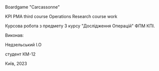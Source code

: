 Boardgame "Carcassonne"

KPI PMA third course Operations Research course work

Курсова робота з предмету 3 курсу "Дослідження Операцій" ФПМ КПІ.

Виконав:

Недзельський І.О

студент КМ-12

Київ, 2023
